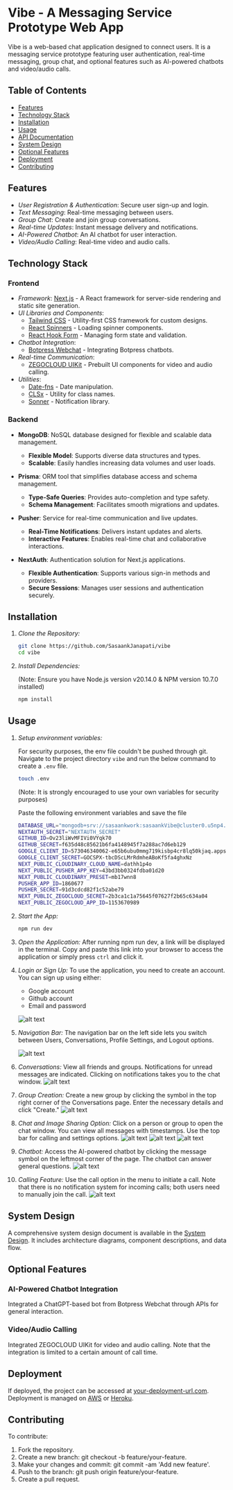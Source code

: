 # Vibe - A Messaging Service Prototype Web App

Vibe is a web-based chat application designed to connect users. It is a messaging service prototype featuring user authentication, real-time messaging, group chat, and optional features such as AI-powered chatbots and video/audio calls.

## Table of Contents

- [Features](#features)
- [Technology Stack](#technology-stack)
- [Installation](#installation)
- [Usage](#usage)
- [API Documentation](#api-documentation)
- [System Design](#system-design)
- [Optional Features](#optional-features)
- [Deployment](#deployment)
- [Contributing](#contributing)

## Features

- *User Registration & Authentication*: Secure user sign-up and login.
- *Text Messaging*: Real-time messaging between users.
- *Group Chat*: Create and join group conversations.
- *Real-time Updates*: Instant message delivery and notifications.
- *AI-Powered Chatbot*: An AI chatbot for user interaction.
- *Video/Audio Calling*: Real-time video and audio calls.

## Technology Stack

### Frontend

- *Framework*: [Next.js](https://nextjs.org/) - A React framework for server-side rendering and static site generation.
- *UI Libraries and Components*:
  - [Tailwind CSS](https://tailwindcss.com/) - Utility-first CSS framework for custom designs.
  - [React Spinners](https://www.npmjs.com/package/react-spinners) - Loading spinner components.
  - [React Hook Form](https://react-hook-form.com/) - Managing form state and validation.
- *Chatbot Integration*:
  - [Botpress Webchat](https://botpress.com/) - Integrating Botpress chatbots.
- *Real-time Communication*:
  - [ZEGOCLOUD UIKit](https://www.zegocloud.com/) - Prebuilt UI components for video and audio calling.
- *Utilities*:
  - [Date-fns](https://date-fns.org/) - Date manipulation.
  - [CLSx](https://www.npmjs.com/package/clsx) - Utility for class names.
  - [Sonner](https://www.npmjs.com/package/sonner) - Notification library.

### Backend

- **MongoDB**: NoSQL database designed for flexible and scalable data management.
  - **Flexible Model**: Supports diverse data structures and types.
  - **Scalable**: Easily handles increasing data volumes and user loads.

- **Prisma**: ORM tool that simplifies database access and schema management.
  - **Type-Safe Queries**: Provides auto-completion and type safety.
  - **Schema Management**: Facilitates smooth migrations and updates.

- **Pusher**: Service for real-time communication and live updates.
  - **Real-Time Notifications**: Delivers instant updates and alerts.
  - **Interactive Features**: Enables real-time chat and collaborative interactions.

- **NextAuth**: Authentication solution for Next.js applications.
  - **Flexible Authentication**: Supports various sign-in methods and providers.
  - **Secure Sessions**: Manages user sessions and authentication securely.




## Installation

1. *Clone the Repository:*

    ```bash
    git clone https://github.com/SasaankJanapati/vibe
    cd vibe
    ```

2. *Install Dependencies:*

    (Note: Ensure you have Node.js version v20.14.0 & NPM version 10.7.0 installed)

    ```bash
    npm install
    ```

## Usage

1. *Setup environment variables:*

    For security purposes, the env file couldn't be pushed through git.
    Navigate to the project directory `vibe` and run the below command to create a `.env` file.
    ```bash
    touch .env
    ```
    (Note: It is strongly encouraged to use your own variables for security purposes)

    Paste the following environment variables and save the file
    ```bash
    DATABASE_URL="mongodb+srv://sasaankwork:sasaankVibe@cluster0.u5np4.mongodb.net/test"
    NEXTAUTH_SECRET="NEXTAUTH_SECRET"
    GITHUB_ID=Ov23liWvMFIVi0VYqk70
    GITHUB_SECRET=f635d48c85621b6fa4148945f7a288ac7d6eb129
    GOOGLE_CLIENT_ID=573046340062-e65b6ubu0mmg719kisbp4cr8lq50kjaq.apps.googleusercontent.com
    GOOGLE_CLIENT_SECRET=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
    NEXT_PUBLIC_CLOUDINARY_CLOUD_NAME=dathh1p4o
    NEXT_PUBLIC_PUSHER_APP_KEY=43bd3bb0324fdba01d20
    NEXT_PUBLIC_CLOUDINARY_PRESET=mb17wnn8
    PUSHER_APP_ID=1860677
    PUSHER_SECRET=91d3cdcd82f1c52abe79
    NEXT_PUBLIC_ZEGOCLOUD_SECRET=2b3ca1c1a75645f07627f2b65c634a04
    NEXT_PUBLIC_ZEGOCLOUD_APP_ID=1153670989
    ```

2. *Start the App:*

    ```bash
    npm run dev
    ```

3. *Open the Application:*
   After running npm run dev, a link will be displayed in the terminal. 
   Copy and paste this link into your browser to access the application or simply press `ctrl` and click it.

4. *Login or Sign Up:*
   To use the application, you need to create an account. You can sign up using either:
   - Google account
   - Github account
   - Email and password

   ![alt text](/screenshots/image.png)

5. *Navigation Bar:*
   The navigation bar on the left side lets you switch between Users, Conversations, Profile Settings, and Logout options.

   ![alt text](/screenshots/image-1.png)

8. *Conversations:*
   View all friends and groups. Notifications for unread messages are indicated. Clicking on notifications takes you to the chat window.
    ![alt text](/screenshots/image-2.png)

9. *Group Creation:*
   Create a new group by clicking the symbol in the top right corner of the Conversations page. Enter the necessary details and click "Create."
   ![alt text](/screenshots/image-3.png)

10. *Chat and Image Sharing Option:*
    Click on a person or group to open the chat window. You can view all messages with timestamps. Use the top bar for calling and settings options.
    ![alt text](/screenshots/image-8.png)
    ![alt text](/screenshots/image-5.png)
    ![alt text](/screenshots/image-6.png)


11. *Chatbot:*
    Access the AI-powered chatbot by clicking the message symbol on the leftmost corner of the page. The chatbot can answer general questions.
    ![alt text](/screenshots/image-9.png)

12. *Calling Feature:*
    Use the call option in the menu to initiate a call. Note that there is no notification system for incoming calls; both users need to manually join the call.
    ![alt text](/screenshots/image-7.png)

## System Design

A comprehensive system design document is available in the [System Design](docs/SystemDesign.md). It includes architecture diagrams, component descriptions, and data flow.

## Optional Features

### AI-Powered Chatbot Integration
Integrated a ChatGPT-based bot from Botpress Webchat through APIs for general interaction.

### Video/Audio Calling
Integrated ZEGOCLOUD UIKit for video and audio calling. Note that the integration is limited to a certain amount of call time.

## Deployment

If deployed, the project can be accessed at [your-deployment-url.com](http://your-deployment-url.com). Deployment is managed on [AWS](https://aws.amazon.com/) or [Heroku](https://www.heroku.com/).

## Contributing

To contribute:

1. Fork the repository.
2. Create a new branch: git checkout -b feature/your-feature.
3. Make your changes and commit: git commit -am 'Add new feature'.
4. Push to the branch: git push origin feature/your-feature.
5. Create a pull request.
